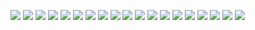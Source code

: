 ![](ppt/1.jpg)
![](ppt/2.jpg)
![](ppt/3.jpg)
![](ppt/4.jpg)
![](ppt/5.jpg)
![](ppt/6.jpg)
![](ppt/7.jpg)
![](ppt/8.jpg)
![](ppt/9.jpg)
![](ppt/10.jpg)
![](ppt/11.jpg)
![](ppt/12.jpg)
![](ppt/13.jpg)
![](ppt/14.jpg)
![](ppt/15.jpg)
![](ppt/16.jpg)
![](ppt/17.jpg)
![](ppt/18.jpg)
![](ppt/19.jpg)
